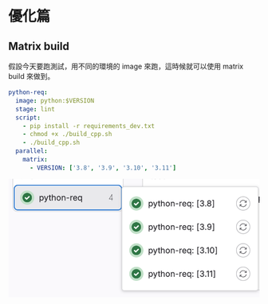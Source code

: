 # 優化篇

## Matrix build

假設今天要跑測試，用不同的環境的 image 來跑，這時候就可以使用 matrix build 來做到。

```yaml
python-req:
  image: python:$VERSION
  stage: lint
  script:
    - pip install -r requirements_dev.txt
    - chmod +x ./build_cpp.sh
    - ./build_cpp.sh
  parallel:
    matrix:
      - VERSION: ['3.8', '3.9', '3.10', '3.11'] 
```
![alt text](image-13.png)